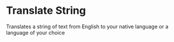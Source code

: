 # Translate String
Translates a string of text from English to your native language or a language of your choice
